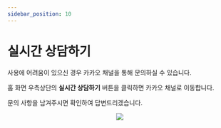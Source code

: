 ```yaml
---
sidebar_position: 10
---
```


# 실시간 상담하기

사용에 어려움이 있으신 경우 카카오 채널을 통해 문의하실 수 있습니다. 

홈 화면 우측상단의 **실시간 상담하기** 버튼을 클릭하면 카카오 채널로 이동합니다. 

문의 사항을 남겨주시면 확인하여 답변드리겠습니다. 

<p align='center'>
    <img
    src={require('./img/homeview_helpdesk.png').default}
    className='webDocsImage'
    />
</p>
